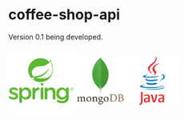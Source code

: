 # coffee-shop-api

Version 0.1 being developed. <br>
<div align="left">
  <img align="center" alt="Spring Boot" height="130" padding="10" src="https://github.com/devicons/devicon/blob/master/icons/spring/spring-original-wordmark.svg">
  <img align="center" alt="MongoDB" height="100" padding="10" src="https://github.com/devicons/devicon/blob/master/icons/mongodb/mongodb-original-wordmark.svg">
  <img align="center" alt="Java" height="100" padding="10" src="https://github.com/devicons/devicon/blob/master/icons/java/java-original-wordmark.svg">
</div>
